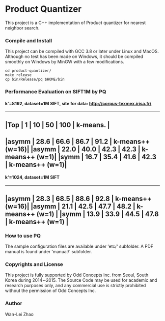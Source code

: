 # Product Quantizer
This project is a C++ implementation of Product quantizer for nearest neighbor search.


### Compile and Install
This project can be compiled with GCC 3.8 or later under Linux and MacOS. Although no test has been made on Windows, 
it should be compiled smoothly on Windows by MinGW with a few modifications. 

```
cd product-quantizer/
make release
cp bin/Release/pq $HOME/bin
```


### Performance Evaluation on SIFT1M by PQ
#### k'=8192, dataset=1M SIFT, site for data: http://corpus-texmex.irisa.fr/
---------------------------------------------------------
|Top   |  1    |   10   |   50   |   100   |  k-means.  |
--------------------------------------------------------
|asymm |  28.6  |  66.6 | 86.7 | 91.2 | k-means++ (w=16)|
|asymm | 22.0   | 40.0  | 42.3 | 42.3 |  k-means++ (w=1)|
|symm  |  16.7  | 35.4  | 41.6 | 42.3 |	k-means++ (w=1)|
--------------------------------------------------------
#### k'=1024, dataset=1M SIFT
---------------------------------------------------------
|asymm | 28.3 |  68.5 |  88.6 | 92.8  |  k-means++ (w=16)|
|asymm | 21.1 |  42.5 |  47.7 | 48.2  |  k-means++ (w=1) |
|symm  | 13.9 |  33.9 |  44.5 | 47.8	|  k-means++ (w=1) |
----------------------------------------------------------


### How to use PQ

The sample configuration files are available under 'etc/' subfolder. A PDF manual is found under 'manual/' subfolder.

### Copyrights and License
This project is fully supported by Odd Concepts Inc. from Seoul, South Korea during 2014∼2015. The Source Code may be used for academic and research purposes only, and any commercial use is strictly prohibited without the permission of Odd Concepts Inc.

### Author
Wan-Lei Zhao
